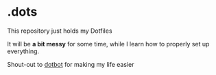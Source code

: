 # .dots

This repository just holds my Dotfiles

It will be **a bit messy** for some time, while I learn how to properly set up everything.

Shout-out to [dotbot](https://github.com/anishathalye/dotfiles) for making my life easier
